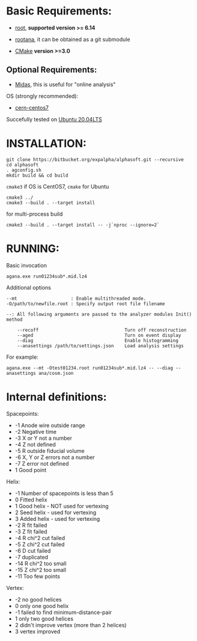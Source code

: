 # Basic Requirements:

* [root][rootlink], **supported version >= 6.14**

  [rootlink]: https://root.cern.ch/

* [rootana][rootanalink], it can be obtained as a git submodule

  [rootanalink]: https://midas.triumf.ca/MidasWiki/index.php/ROOTANA
  
* [CMake][cmakelink] **version >=3.0**

  [cmakelink]: https://cmake.org/ "CMake website"
  
## Optional Requirements:

* [Midas][midaslink], this is useful for "online analysis"

  [midaslink]: https://midas.triumf.ca/MidasWiki/index.php/Main_Page "MIDAS Wiki"

OS (strongly recommended):

* [cern-centos7][cern-centos7link]

  [cern-centos7link]: http://linux.web.cern.ch/linux/centos7/

Succefully tested on [Ubuntu 20.04LTS][ubuntu-link]

[ubuntu-link]: https://ubuntu.com/blog/ubuntu-20-04-lts-arrives "Canonical Announcement"



# INSTALLATION:

```
git clone https://bitbucket.org/expalpha/alphasoft.git --recursive
cd alphasoft
. agconfig.sh
mkdir build && cd build
```

`cmake3` if OS is CentOS7, `cmake` for Ubuntu

```
cmake3 ../
cmake3 --build . --target install
```

for multi-process build

```
cmake3 --build . --target install -- -j`nproc --ignore=2`
```


# RUNNING:

Basic invocation

```
agana.exe run01234sub*.mid.lz4
```


Additional options

```
--mt                    : Enable multithreaded mode.
-O/path/to/newfile.root : Specify output root file filename

--: All following arguments are passed to the analyzer modules Init() method

    --recoff                                Turn off reconstruction
    --aged                                  Turn on event display
    --diag                                  Enable histogramming
    --anasettings /path/to/settings.json    Load analysis settings
```

For example:

```
agana.exe --mt -Otest01234.root run01234sub*.mid.lz4 -- --diag --anasettings ana/cosm.json

```

 


# Internal definitions:


Spacepoints:

* -1    Anode wire outside range
* -2    Negative time
* -3    X or Y not a number
* -4    Z not defined
* -5    R outside fiducial volume
* -6   	X, Y or Z errors not a number
* -7    Z error not defined
*  1    Good point


Helix:

*  -1	Number of spacepoints is less than 5
*   0	Fitted helix
*   1	Good helix - NOT used for vertexing
*   2	Seed helix - used for vertexing 
*   3	Added helix - used for vertexing
*  -2	R fit failed
*  -3	Z fit failed
*  -4	R chi^2 cut failed
*  -5	Z chi^2 cut failed
*  -6	D cut failed
*  -7	duplicated
* -14   R chi^2 too small
* -15   Z chi^2 too small
* -11   Too few points


Vertex:

* -2	no good helices
*  0	only one good helix
* -1	failed to find minimum-distance-pair
*  1	only two good helices
*  2	didn't improve vertex (more than 2 helices)
*  3	vertex improved

